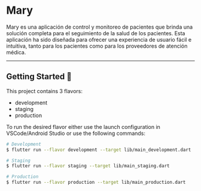 # Mary

Mary es una aplicación de control y monitoreo de pacientes que brinda una solución completa para el seguimiento de la salud de los pacientes. Esta aplicación ha sido diseñada para ofrecer una experiencia de usuario fácil e intuitiva, tanto para los pacientes como para los proveedores de atención médica.

---

## Getting Started 🚀

This project contains 3 flavors:

- development
- staging
- production

To run the desired flavor either use the launch configuration in VSCode/Android Studio or use the following commands:

```sh
# Development
$ flutter run --flavor development --target lib/main_development.dart

# Staging
$ flutter run --flavor staging --target lib/main_staging.dart

# Production
$ flutter run --flavor production --target lib/main_production.dart

